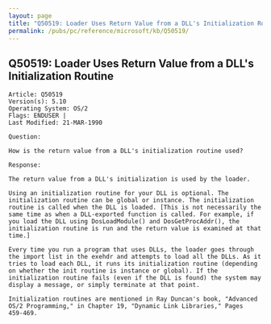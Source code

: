 ```yaml
---
layout: page
title: "Q50519: Loader Uses Return Value from a DLL's Initialization Routine"
permalink: /pubs/pc/reference/microsoft/kb/Q50519/
---
```


## Q50519: Loader Uses Return Value from a DLL's Initialization Routine

	Article: Q50519
	Version(s): 5.10
	Operating System: OS/2
	Flags: ENDUSER |
	Last Modified: 21-MAR-1990
	
	Question:
	
	How is the return value from a DLL's initialization routine used?
	
	Response:
	
	The return value from a DLL's initialization is used by the loader.
	
	Using an initialization routine for your DLL is optional. The
	initialization routine can be global or instance. The initialization
	routine is called when the DLL is loaded. [This is not necessarily the
	same time as when a DLL-exported function is called. For example, if
	you load the DLL using DosLoadModule() and DosGetProcAddr(), the
	initialization routine is run and the return value is examined at that
	time.]
	
	Every time you run a program that uses DLLs, the loader goes through
	the import list in the exehdr and attempts to load all the DLLs. As it
	tries to load each DLL, it runs its initialization routine (depending
	on whether the init routine is instance or global). If the
	initialization routine fails (even if the DLL is found) the system may
	display a message, or simply terminate at that point.
	
	Initialization routines are mentioned in Ray Duncan's book, "Advanced
	OS/2 Programming," in Chapter 19, "Dynamic Link Libraries," Pages
	459-469.
